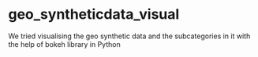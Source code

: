 # geo_syntheticdata_visual
We tried visualising the geo synthetic data and the subcategories in it with the help of bokeh library in Python
